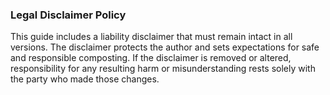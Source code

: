 ### Legal Disclaimer Policy

This guide includes a liability disclaimer that must remain intact in all versions. The disclaimer protects the author and sets expectations for safe and responsible composting.
If the disclaimer is removed or altered, responsibility for any resulting harm or misunderstanding rests solely with the party who made those changes.
